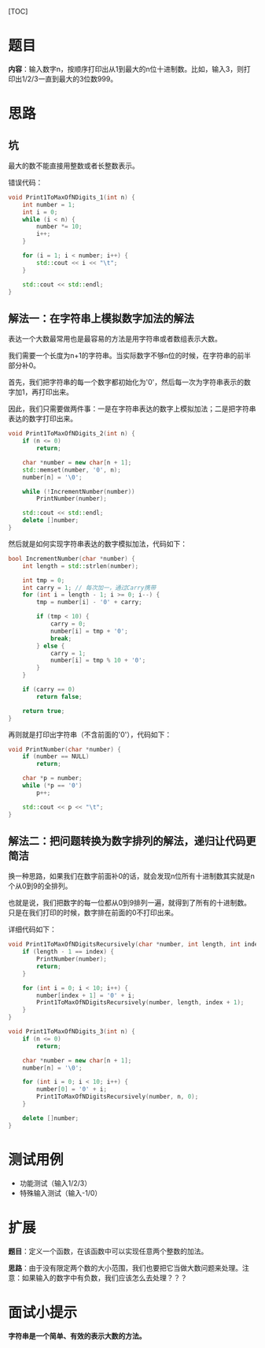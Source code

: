 [TOC]

# 题目

**内容**：输入数字n，按顺序打印出从1到最大的n位十进制数。比如，输入3，则打印出1/2/3一直到最大的3位数999。

# 思路

## 坑

最大的数不能直接用整数或者长整数表示。

错误代码：

``` c++
void Print1ToMaxOfNDigits_1(int n) {
	int number = 1;
	int i = 0;
	while (i < n) {
		number *= 10;
		i++;
	}

	for (i = 1; i < number; i++) {
		std::cout << i << "\t";
	}

	std::cout << std::endl;
}
```

## 解法一：在字符串上模拟数字加法的解法

表达一个大数最常用也是最容易的方法是用字符串或者数组表示大数。

我们需要一个长度为n+1的字符串。当实际数字不够n位的时候，在字符串的前半部分补0。

首先，我们把字符串的每一个数字都初始化为'0'，然后每一次为字符串表示的数字加1，再打印出来。

因此，我们只需要做两件事：一是在字符串表达的数字上模拟加法；二是把字符串表达的数字打印出来。

```c++
void Print1ToMaxOfNDigits_2(int n) {
	if (n <= 0)
		return;

	char *number = new char[n + 1];
	std::memset(number, '0', n);
	number[n] = '\0';

	while (!IncrementNumber(number)) 
		PrintNumber(number);

	std::cout << std::endl;
	delete []number;
}
```

然后就是如何实现字符串表达的数字模拟加法，代码如下：

``` c++
bool IncrementNumber(char *number) {
	int length = std::strlen(number);

	int tmp = 0;
	int carry = 1; // 每次加一，通过Carry携带
	for (int i = length - 1; i >= 0; i--) {
		tmp = number[i] - '0' + carry;

		if (tmp < 10) {
			carry = 0;
			number[i] = tmp + '0';
			break;
		} else {
			carry = 1;
			number[i] = tmp % 10 + '0';
		}
 	}

	if (carry == 0)
		return false;

	return true;
}
```

再则就是打印出字符串（不含前面的'0'），代码如下：

```c++
void PrintNumber(char *number) {
	if (number == NULL)
		return;

	char *p = number;
	while (*p == '0') 
		p++;

	std::cout << p << "\t";
}
```

## 解法二：把问题转换为数字排列的解法，递归让代码更简洁

换一种思路，如果我们在数字前面补0的话，就会发现n位所有十进制数其实就是n个从0到9的全排列。

也就是说，我们把数字的每一位都从0到9排列一遍，就得到了所有的十进制数。只是在我们打印的时候，数字排在前面的0不打印出来。

详细代码如下：

```c++
void Print1ToMaxOfNDigitsRecursively(char *number, int length, int index) {
	if (length - 1 == index) {
		PrintNumber(number);
		return;
	}

	for (int i = 0; i < 10; i++) {
		number[index + 1] = '0' + i;
		Print1ToMaxOfNDigitsRecursively(number, length, index + 1);
	}
}

void Print1ToMaxOfNDigits_3(int n) {
	if (n <= 0)
		return;

	char *number = new char[n + 1];
	number[n] = '\0';

	for (int i = 0; i < 10; i++) {
		number[0] = '0' + i;
		Print1ToMaxOfNDigitsRecursively(number, n, 0);
	}

	delete []number;
}
```

# 测试用例

* 功能测试（输入1/2/3）
* 特殊输入测试（输入-1/0）

# 扩展

**题目**：定义一个函数，在该函数中可以实现任意两个整数的加法。

**思路**：由于没有限定两个数的大小范围，我们也要把它当做大数问题来处理。注意：如果输入的数字中有负数，我们应该怎么去处理？？？

# 面试小提示

**字符串是一个简单、有效的表示大数的方法。**